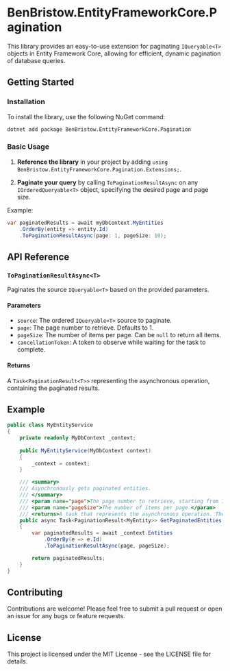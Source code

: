 # BenBristow.EntityFrameworkCore.Pagination

This library provides an easy-to-use extension for paginating `IQueryable<T>` objects in Entity Framework Core, allowing
for efficient, dynamic pagination of database queries.

## Getting Started

### Installation

To install the library, use the following NuGet command:

```bash
dotnet add package BenBristow.EntityFrameworkCore.Pagination
```

### Basic Usage

1. **Reference the library** in your project by adding `using BenBristow.EntityFrameworkCore.Pagination.Extensions;`.

2. **Paginate your query** by calling `ToPaginationResultAsync` on any `IOrderedQueryable<T>` object, specifying the
   desired page and page size.

Example:

```csharp
var paginatedResults = await myDbContext.MyEntities
    .OrderBy(entity => entity.Id)
    .ToPaginationResultAsync(page: 1, pageSize: 10);
```

## API Reference

### `ToPaginationResultAsync<T>`

Paginates the source `IQueryable<T>` based on the provided parameters.

#### Parameters

- `source`: The ordered `IQueryable<T>` source to paginate.
- `page`: The page number to retrieve. Defaults to 1.
- `pageSize`: The number of items per page. Can be `null` to return all items.
- `cancellationToken`: A token to observe while waiting for the task to complete.

#### Returns

A `Task<PaginationResult<T>>` representing the asynchronous operation, containing the paginated results.

## Example

```csharp
public class MyEntityService
{
    private readonly MyDbContext _context;
    
    public MyEntityService(MyDbContext context)
    {
        _context = context;
    }

    /// <summary>
    /// Asynchronously gets paginated entities.
    /// </summary>
    /// <param name="page">The page number to retrieve, starting from 1.</param>
    /// <param name="pageSize">The number of items per page.</param>
    /// <returns>A task that represents the asynchronous operation. The task result contains the paginated results.</returns>
    public async Task<PaginationResult<MyEntity>> GetPaginatedEntities(int page = 1, int pageSize = 10)
    {
        var paginatedResults = await _context.Entities
            .OrderBy(e => e.Id)
            .ToPaginationResultAsync(page, pageSize);

        return paginatedResults;
    }
}
```

## Contributing

Contributions are welcome! Please feel free to submit a pull request or open an issue for any bugs or feature requests.

## License

This project is licensed under the MIT License - see the LICENSE file for details.